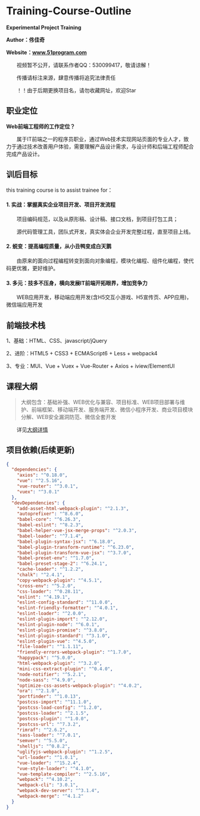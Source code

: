 # Training-Course-Outline 

**Experimental Project Training**

**Author：佟佳奇**

**Website：www.51program.com**

　　视频暂不公开，请联系作者QQ：530099417，敬请谅解！

　　传播请标注来源，肆意传播将追究法律责任
  
　　！！由于后期更换项目名，请勿收藏网址，欢迎Star

## 职业定位

**Web前端工程师的工作定位？**

　　属于IT前端之一的程序员职业，通过Web技术实现网站页面的专业人才，致力于通过技术改善用户体验，需要理解产品设计需求，与设计师和后端工程师配合完成产品设计。

## 训后目标

this training course is to assist trainee for：

<h4>1. 实战：掌握真实企业项目开发、项目开发流程</h4>
    
　　项目编码规范，以及从原形稿、设计稿、接口文档，到项目打包工具；
  
　　源代码管理工具，团队式开发，真实体会企业开发完整过程，直至项目上线。
    
<h4>2. 蜕变：提高编程质量，从小丑鸭变成白天鹅</h4>
    
　　由原来的面向过程编程转变到面向对象编程，模块化编程、组件化编程，使代码更优雅，更好维护。
    
<h4>3. 多元：技多不压身，横向发展IT前端开拓眼界，增加竞争力</h4>
    
　　WEB应用开发，移动端应用开发(含H5交互小游戏、H5宣传页、APP应用)，微信端应用开发
  
## 前端技术栈

1、基础：HTML、CSS、javascript/jQuery

2、进阶：HTML5 + CSS3 + ECMAScript6 + Less + webpack4
  
3、专业：MUI、Vue + Vuex + Vue-Router + Axios + iview/ElementUI

## 课程大纲

> 大纲包含：基础补强、WEB优化与兼容、项目标准、WEB项目部署与维护、前端框架、移动端开发、服务端开发、微信小程序开发、商业项目模块分解、WEB安全漏洞防范、微信全套开发
 
　　详见[大纲详情](https://github.com/tongjiaqi/Training-Course-Outline/wiki/%E8%AF%BE%E7%A8%8B%E5%A4%A7%E7%BA%B2)
  
## 项目依赖(后续更新)

```json
{
  "dependencies": {
    "axios": "^0.18.0",
    "vue": "^2.5.16",
    "vue-router": "^3.0.1",
    "vuex": "^3.0.1"
  },
  "devDependencies": {
    "add-asset-html-webpack-plugin": "^2.1.3",
    "autoprefixer": "^8.6.0",
    "babel-core": "^6.26.3",
    "babel-eslint": "^8.2.3",
    "babel-helper-vue-jsx-merge-props": "^2.0.3",
    "babel-loader": "^7.1.4",
    "babel-plugin-syntax-jsx": "^6.18.0",
    "babel-plugin-transform-runtime": "^6.23.0",
    "babel-plugin-transform-vue-jsx": "^3.7.0",
    "babel-preset-env": "^1.7.0",
    "babel-preset-stage-2": "^6.24.1",
    "cache-loader": "^1.2.2",
    "chalk": "^2.4.1",
    "copy-webpack-plugin": "^4.5.1",
    "cross-env": "^5.2.0",
    "css-loader": "^0.28.11",
    "eslint": "^4.19.1",
    "eslint-config-standard": "^11.0.0",
    "eslint-friendly-formatter": "^4.0.1",
    "eslint-loader": "^2.0.0",
    "eslint-plugin-import": "^2.12.0",
    "eslint-plugin-node": "^6.0.1",
    "eslint-plugin-promise": "^3.8.0",
    "eslint-plugin-standard": "^3.1.0",
    "eslint-plugin-vue": "^4.5.0",
    "file-loader": "^1.1.11",
    "friendly-errors-webpack-plugin": "^1.7.0",
    "happypack": "^5.0.0",
    "html-webpack-plugin": "^3.2.0",
    "mini-css-extract-plugin": "^0.4.0",
    "node-notifier": "^5.2.1",
    "node-sass": "^4.9.0",
    "optimize-css-assets-webpack-plugin": "^4.0.2",
    "ora": "^2.1.0",
    "portfinder": "^1.0.13",
    "postcss-import": "^11.1.0",
    "postcss-load-config": "^1.2.0",
    "postcss-loader": "^2.1.5",
    "postcss-plugin": "^1.0.0",
    "postcss-url": "^7.3.2",
    "rimraf": "^2.6.2",
    "sass-loader": "^7.0.1",
    "semver": "^5.5.0",
    "shelljs": "^0.8.2",
    "uglifyjs-webpack-plugin": "^1.2.5",
    "url-loader": "^1.0.1",
    "vue-loader": "^15.2.4",
    "vue-style-loader": "^4.1.0",
    "vue-template-compiler": "^2.5.16",
    "webpack": "^4.10.2",
    "webpack-cli": "3.0.1",
    "webpack-dev-server": "^3.1.4",
    "webpack-merge": "^4.1.2"
  }
}
```
